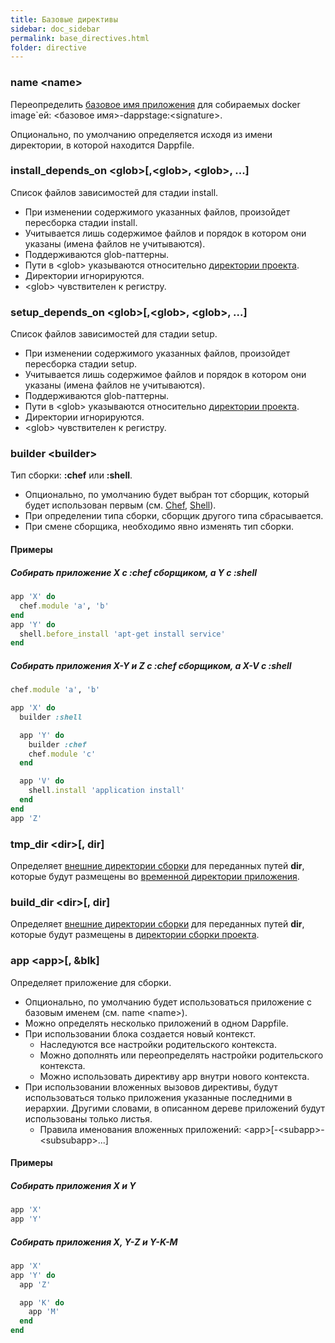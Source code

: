 ```yaml
---
title: Базовые директивы
sidebar: doc_sidebar
permalink: base_directives.html
folder: directive
---
```


### name \<name\>
Переопределить [базовое имя приложения](definitions.html#базовое-имя-приложения) для собираемых docker image\`ей: \<базовое имя\>-dappstage:\<signature\>.

Опционально, по умолчанию определяется исходя из имени директории, в которой находится Dappfile.

### install\_depends\_on \<glob\>[,\<glob\>, \<glob\>, ...]
Список файлов зависимостей для стадии install.

* При изменении содержимого указанных файлов, произойдет пересборка стадии install.
* Учитывается лишь содержимое файлов и порядок в котором они указаны (имена файлов не учитываются).
* Поддерживаются glob-паттерны.
* Пути в \<glob\> указываются относительно [директории проекта](#Директория-проекта).
* Директории игнорируются.
* \<glob\> чувствителен к регистру.

### setup\_depends\_on \<glob\>[,\<glob\>, \<glob\>, ...]
Список файлов зависимостей для стадии setup.

* При изменении содержимого указанных файлов, произойдет пересборка стадии setup.
* Учитывается лишь содержимое файлов и порядок в котором они указаны (имена файлов не учитываются).
* Поддерживаются glob-паттерны.
* Пути в \<glob\> указываются относительно [директории проекта](#Директория-проекта).
* Директории игнорируются.
* \<glob\> чувствителен к регистру.

### builder \<builder\>
Тип сборки: **:chef** или **:shell**.
* Опционально, по умолчанию будет выбран тот сборщик, который будет использован первым (см. [Chef](chef_directives.html), [Shell](shell_directives.html)).
* При определении типа сборки, сборщик другого типа сбрасывается.
* При смене сборщика, необходимо явно изменять тип сборки.

#### Примеры

##### Собирать приложение X с **:chef** сборщиком, а Y c **:shell**

```ruby
app 'X' do
  chef.module 'a', 'b'
end
app 'Y' do
  shell.before_install 'apt-get install service'
end
```

##### Собирать приложения X-Y и Z с **:chef** сборщиком, а X-V c **:shell**
```ruby
chef.module 'a', 'b'

app 'X' do
  builder :shell

  app 'Y' do
    builder :chef
    chef.module 'c'
  end

  app 'V' do
    shell.install 'application install'
  end
end
app 'Z'
```

### tmp_dir \<dir\>\[, dir\]
Определяет [внешние директории сборки](definitions.html#внешняя-директория-сборки) для переданных путей **dir**, которые будут размещены во [временной директории приложения](definitions.html#временная-директория-приложения).

### build_dir \<dir\>\[, dir\]
Определяет [внешние директории сборки](definitions.html#внешняя-директория-сборки) для переданных путей **dir**, которые будут размещены в [директории сборки проекта](definitions.html#директория-сборки-проекта).

### app \<app\>\[, &blk\]
Определяет приложение <app> для сборки.

* Опционально, по умолчанию будет использоваться приложение с базовым именем (см. name \<name\>).
* Можно определять несколько приложений в одном Dappfile.
* При использовании блока создается новый контекст.
  * Наследуются все настройки родительского контекста.
  * Можно дополнять или переопределять настройки родительского контекста.
  * Можно использовать директиву app внутри нового контекста.
* При использовании вложенных вызовов директивы, будут использоваться только приложения указанные последними в иерархии. Другими словами, в описанном дереве приложений будут использованы только листья.
  * Правила именования вложенных приложений: \<app\>[-\<subapp\>-\<subsubapp\>...]

#### Примеры

##### Собирать приложения X и Y
```ruby
app 'X'
app 'Y'
```

##### Собирать приложения X, Y-Z и Y-K-M
```ruby
app 'X'
app 'Y' do
  app 'Z'

  app 'K' do
    app 'M'
  end
end
```
